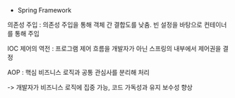 - Spring Framework

의존성 주입 : 의존성 주입을 통해 객체 간 결합도를 낮춤. 빈 설정을 바탕으로 컨테이너를 통해 주입

IOC 제어의 역전 : 프로그램 제어 흐름을 개발자가 아닌 스프링의 내부에서 제어권을 결정

AOP : 핵심 비즈니스 로직과 공통 관심사를 분리해 처리

-> 개발자가 비즈니스 로직에 집중 가능, 코드 가독성과 유지 보수성 향상

